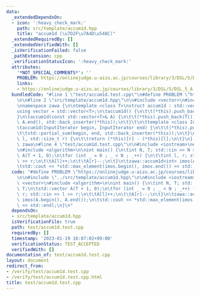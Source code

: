 ```yaml
---
data:
  _extendedDependsOn:
  - icon: ':heavy_check_mark:'
    path: src/template/accum1d.hpp
    title: "accum1d (\u7D2F\u7A4D\u548C)"
  _extendedRequiredBy: []
  _extendedVerifiedWith: []
  _isVerificationFailed: false
  _pathExtension: cpp
  _verificationStatusIcon: ':heavy_check_mark:'
  attributes:
    '*NOT_SPECIAL_COMMENTS*': ''
    PROBLEM: https://onlinejudge.u-aizu.ac.jp/courses/library/3/DSL/5/DSL_5_A
    links:
    - https://onlinejudge.u-aizu.ac.jp/courses/library/3/DSL/5/DSL_5_A
  bundledCode: "#line 1 \"test/accum1d.test.cpp\"\n#define PROBLEM \"https://onlinejudge.u-aizu.ac.jp/courses/library/3/DSL/5/DSL_5_A\"\
    \n\n#line 2 \"src/template/accum1d.hpp\"\n\n#include <vector>\n#include <numeric>\n\
    \nnamespace zawa {\n\ntemplate <class T>\nstruct accum1d : std::vector<T> {\n\t\
    using vector = std::vector<T>;\n\taccum1d() {\n\t\t(*this).push_back(T());\n\t\
    }\n\taccum1d(const std::vector<T>& A) {\n\t\t(*this).push_back(T());\n\t\tstd::partial_sum(A.begin(),\
    \ A.end(), std::back_inserter(*this));\n\t}\t\n\ttemplate <class InputIterator>\n\
    \taccum1d(InputIterator begin, InputIterator end) {\n\t\t(*this).push_back(T());\n\
    \t\tstd::partial_sum(begin, end, std::back_inserter(*this));\n\t}\n\tT sum(std::size_t\
    \ l, std::size_t r) {\n\t\treturn (*this)[r] - (*this)[l];\n\t}\n};\n\n} // namespace\
    \ zawa\n#line 4 \"test/accum1d.test.cpp\"\n\n#include <iostream>\n#line 7 \"test/accum1d.test.cpp\"\
    \n#include <algorithm>\n\nint main() {\n\tint N, T; std::cin >> N >> T;\n\tstd::vector\
    \ A(T + 1, 0);\n\tfor (int _ = 0 ; _ < N ; _++) {\n\t\tint l, r; std::cin >> l\
    \ >> r;\n\t\tA[l]++;\n\t\tA[r]--;\n\t}\n\tzawa::accum1d<int> imos(A.begin(), A.end());\n\
    \tstd::cout << *std::max_element(imos.begin(), imos.end()) << std::endl;\n}\n"
  code: "#define PROBLEM \"https://onlinejudge.u-aizu.ac.jp/courses/library/3/DSL/5/DSL_5_A\"\
    \n\n#include \"../src/template/accum1d.hpp\"\n\n#include <iostream>\n#include\
    \ <vector>\n#include <algorithm>\n\nint main() {\n\tint N, T; std::cin >> N >>\
    \ T;\n\tstd::vector A(T + 1, 0);\n\tfor (int _ = 0 ; _ < N ; _++) {\n\t\tint l,\
    \ r; std::cin >> l >> r;\n\t\tA[l]++;\n\t\tA[r]--;\n\t}\n\tzawa::accum1d<int>\
    \ imos(A.begin(), A.end());\n\tstd::cout << *std::max_element(imos.begin(), imos.end())\
    \ << std::endl;\n}\n"
  dependsOn:
  - src/template/accum1d.hpp
  isVerificationFile: true
  path: test/accum1d.test.cpp
  requiredBy: []
  timestamp: '2023-01-19 16:07:02+09:00'
  verificationStatus: TEST_ACCEPTED
  verifiedWith: []
documentation_of: test/accum1d.test.cpp
layout: document
redirect_from:
- /verify/test/accum1d.test.cpp
- /verify/test/accum1d.test.cpp.html
title: test/accum1d.test.cpp
---
```

